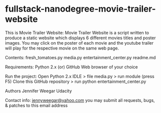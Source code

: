 # fullstack-nanodegree-movie-trailer-website
This is Movie Trailer Website:<linebreak>
    Movie Trailer Website is a script written to produce a static website which displays
    6 different movies titles and poster images. You may click on the poster
    of each movie and the youtube trailer will play for the respective movie
    on the same web page.

Contents:<linebreak>
    fresh_tomatoes.py
    media.py
    entertainment_center.py
    readme.md

Requirements:<linebreak>
    Python 2.x (or) GitHub
    Web browser of your choice

Run the project:<linebreak>
    Open Python 2.x IDLE > file media.py > run module (press F5)
    Clone this GitHub repository > run python entertainment_center.py

Authors<linebreak>
    Jennifer Weegar
    Udacity

Contact info:<linebreak>
    jennyweegar@yahoo.com
        you may submit all requests, bugs, & patches to this email address


